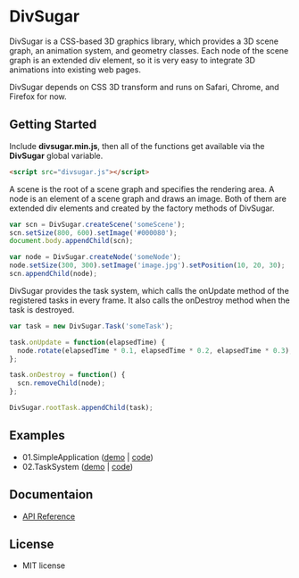 DivSugar
========

DivSugar is a CSS-based 3D graphics library, which provides a 3D scene graph, an animation system, and geometry classes.
Each node of the scene graph is an extended div element, so it is very easy to integrate 3D animations into existing web pages.

DivSugar depends on CSS 3D transform and runs on Safari, Chrome, and Firefox for now.

Getting Started
---------------
Include **divsugar.min.js**, then all of the functions get available via the **DivSugar** global variable.

```html
<script src="divsugar.js"></script>
```

A scene is the root of a scene graph and specifies the rendering area.
A node is an element of a scene graph and draws an image.
Both of them are extended div elements and created by the factory methods of DivSugar.

```javascript
var scn = DivSugar.createScene('someScene');
scn.setSize(800, 600).setImage('#000080');
document.body.appendChild(scn);

var node = DivSugar.createNode('someNode');
node.setSize(300, 300).setImage('image.jpg').setPosition(10, 20, 30);
scn.appendChild(node);
```

DivSugar provides the task system, which calls the onUpdate method of the registered tasks in every frame.
It also calls the onDestroy method when the task is destroyed.

```javascript
var task = new DivSugar.Task('someTask');

task.onUpdate = function(elapsedTime) {
  node.rotate(elapsedTime * 0.1, elapsedTime * 0.2, elapsedTime * 0.3);
};

task.onDestroy = function() {
  scn.removeChild(node);
};

DivSugar.rootTask.appendChild(task);
```

Examples
--------
- 01.SimpleApplication ([demo](http://kitao.github.com/divsugar/examples/01.SimpleApplication/) | [code](https://github.com/kitao/divsugar/blob/master/examples/01.SimpleApplication))
- 02.TaskSystem ([demo](http://kitao.github.com/divsugar/examples/02.TaskSystem/) | [code](https://github.com/kitao/divsugar/blob/master/examples/02.TaskSystem))

Documentaion
------------
- [API Reference](https://github.com/kitao/divsugar/wiki/API-Reference)

License
-------
- MIT license
